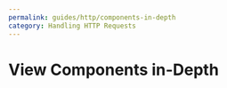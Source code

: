 ```yaml
---
permalink: guides/http/components-in-depth
category: Handling HTTP Requests
---
```


# View Components in-Depth
